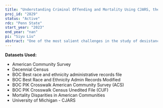 ```yaml
---
title: "Understanding Criminal Offending and Mortality Using CJARS, the Numident File, and the Mortality Disparities in American Communities (MDAC) Data"
proj_id: "2829"
status: "Active"
rdc: "Penn State"
start_year: "2023"
end_year: "nan"
pi: "Siyu Liu"
abstract: "One of the most salient challenges in the study of desistance among justice-involved individuals (JII) is the limited ability to observe incarceration spells and account for mortality, in conjunction with one's criminal convictions. This proposed project aims to use Criminal Justice Administrative Records System (CJARS) data linked with the Census Bureau Numident file and the Mortality Disparities in American Communities (MDAC) data to examine desistance patterns and mortality risks among different demographic groups taking into account exposure time in population-based samples."
---
```


**Datasets Used:**

  - American Community Survey 
  - Decennial Census 
  - BOC Best race and ethnicity administrative records file 
  - BOC Best Race and Ethnicity Admin Records Modified 
  - BOC PIK Crosswalk American Community Survey (ACS) 
  - BOC PIK Crosswalk Census Unedited File (CUF) 
  - Mortality Disparities in American Communities 
  - University of Michigan - CJARS 

